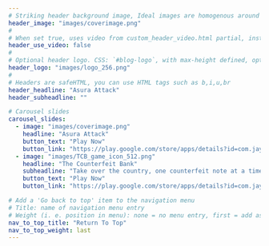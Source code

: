 ```yaml
---
# Striking header background image, Ideal images are homogenous around the centre and contrasting to the text. Non-ideal images can use `title_guard`
header_image: "images/coverimage.png"
#
# When set true, uses video from custom_header_video.html partial, instead of header_image
header_use_video: false
#
# Optional header logo. CSS: `#blog-logo`, with max-height defined, optimize to prevent scaling
header_logo: "images/logo_256.png"
#
# Headers are safeHTML, you can use HTML tags such as b,i,u,br
header_headline: "Asura Attack"
header_subheadline: ""

# Carousel slides
carousel_slides:
  - image: "images/coverimage.png"
    headline: "Asura Attack"
    button_text: "Play Now"
    button_link: "https://play.google.com/store/apps/details?id=com.jaykastudios.asuraattack"
  - image: "images/TCB_game_icon_512.png"
    headline: "The Counterfeit Bank"
    subheadline: "Take over the country, one counterfeit note at a time."
    button_text: "Play Now"
    button_link: "https://play.google.com/store/apps/details?id=com.jaykastudios.counterfeitbank"

# Add a 'Go back to top' item to the navigation menu
# Title: name of navigation menu entry
# Weight (i. e. position in menu): none = no menu entry, first = add as first entry, last = ad as last entry
nav_to_top_title: "Return To Top"
nav_to_top_weight: last
---
```

